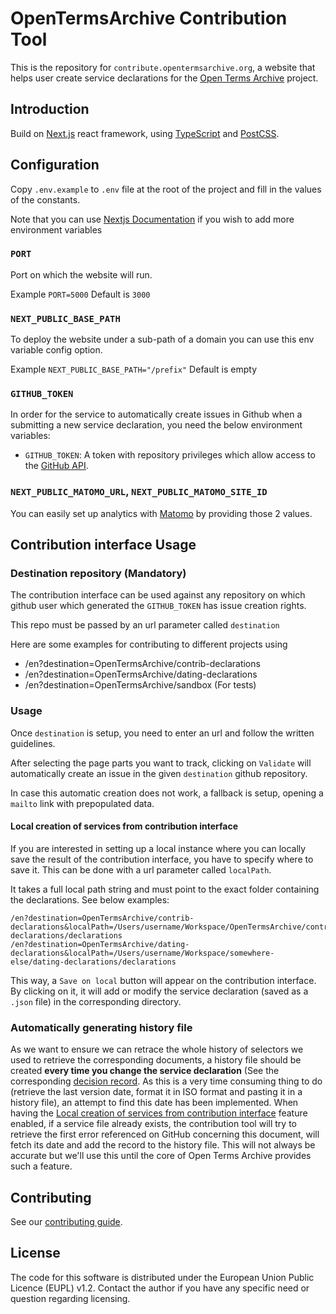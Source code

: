 # OpenTermsArchive Contribution Tool

This is the repository for `contribute.opentermsarchive.org`, a website that helps user create service declarations for the [Open Terms Archive](https://github.com/OpenTermsArchive/engine) project.

## Introduction

Build on [Next.js](https://nextjs.org) react framework, using [TypeScript](https://www.typescriptlang.org/) and [PostCSS](https://postcss.org/).

## Configuration

Copy `.env.example` to `.env` file at the root of the project and fill in the values of the constants.

Note that you can use [Nextjs Documentation](https://nextjs.org/docs/basic-features/environment-variables#loading-environment-variables) if you wish to add more environment variables

### `PORT`

Port on which the website will run.

Example `PORT=5000`
Default is `3000`

### `NEXT_PUBLIC_BASE_PATH`

To deploy the website under a sub-path of a domain you can use this env variable config option.

Example `NEXT_PUBLIC_BASE_PATH="/prefix"`
Default is empty

### `GITHUB_TOKEN`

In order for the service to automatically create issues in Github when a submitting a new service declaration, you need the below environment variables:

- `GITHUB_TOKEN`: A token with repository privileges which allow access to the [GitHub API](https://github.com/settings/tokens).

### `NEXT_PUBLIC_MATOMO_URL`, `NEXT_PUBLIC_MATOMO_SITE_ID`

You can easily set up analytics with [Matomo](https://matomo.org/) by providing those 2 values.

## Contribution interface Usage

### Destination repository (Mandatory)

The contribution interface can be used against any repository on which github user which generated the `GITHUB_TOKEN` has issue creation rights.

This repo must be passed by an url parameter called `destination`

Here are some examples for contributing to different projects using

- /en?destination=OpenTermsArchive/contrib-declarations
- /en?destination=OpenTermsArchive/dating-declarations
- /en?destination=OpenTermsArchive/sandbox (For tests)

### Usage

Once `destination` is setup, you need to enter an url and follow the written guidelines.

After selecting the page parts you want to track, clicking on `Validate` will automatically create an issue in the given `destination` github repository.

In case this automatic creation does not work, a fallback is setup, opening a `mailto` link with prepopulated data.

#### Local creation of services from contribution interface

If you are interested in setting up a local instance where you can locally save the result of the contribution interface, you have to specify where to save it.
This can be done with a url parameter called `localPath`.

It takes a full local path string and must point to the exact folder containing the declarations.
See below examples:

```
/en?destination=OpenTermsArchive/contrib-declarations&localPath=/Users/username/Workspace/OpenTermsArchive/contrib-declarations/declarations
/en?destination=OpenTermsArchive/dating-declarations&localPath=/Users/username/Workspace/somewhere-else/dating-declarations/declarations
```

This way, a `Save on local` button will appear on the contribution interface. By clicking on it, it will add or modify the service declaration (saved as a `.json` file) in the corresponding directory.

### Automatically generating history file

As we want to ensure we can retrace the whole history of selectors we used to retrieve the corresponding documents, a history file should be created **every time you change the service declaration** (See the corresponding [decision record](./decision-record/0002-service-history.md).
As this is a very time consuming thing to do (retrieve the last version date, format it in ISO format and pasting it in a history file), an attempt to find this date has been implemented.
When having the [Local creation of services from contribution interface](#local-creation-of-services-from-contribution-interface) feature enabled, if a service file already exists, the contribution tool will try to retrieve the first error referenced on GitHub concerning this document, will fetch its date and add the record to the history file.
This will not always be accurate but we'll use this until the core of Open Terms Archive provides such a feature.

## Contributing

See our [contributing guide](CONTRIBUTING.md).

## License

The code for this software is distributed under the European Union Public Licence (EUPL) v1.2.
Contact the author if you have any specific need or question regarding licensing.

```

```
